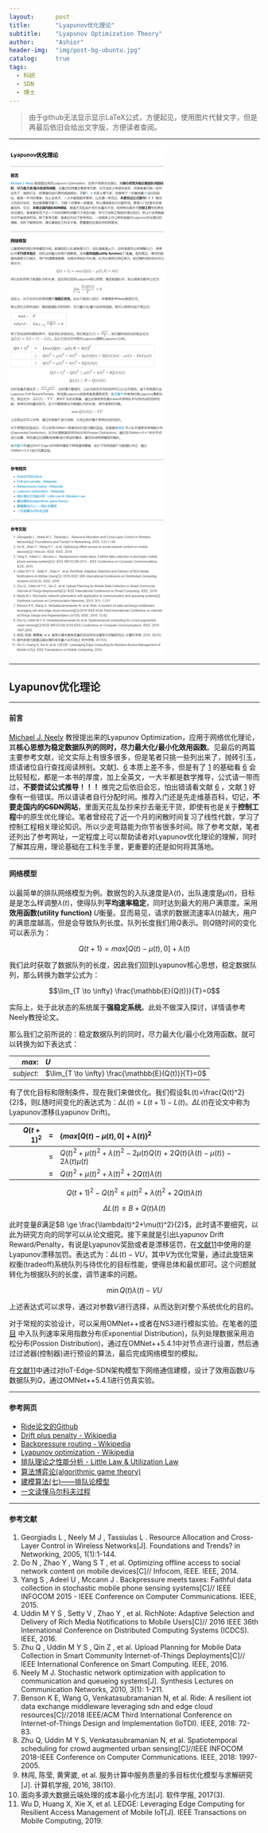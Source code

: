 ```yaml
---
layout:      post
title:       "Lyapunov优化理论"
subtitle:    "Lyapunov Optimization Theory"
author:      "Ashior"
header-img:  "img/post-bg-ubuntu.jpg"
catalog:     true
tags:
  - 科研
  - SDN
  - 博士
---
```


> 由于github无法显示显示LaTeX公式，方便起见，使用图片代替文字，但是再最后依旧会给出文字版，方便读者查阅。

----

![lyapunov](/img/Lyapunov.png)

----


## Lyapunov优化理论

----

#### 前言

[Michael J. Neely](http://www-bcf.usc.edu/~mjneely/) 教授提出来的Lyapunov Optimization，应用于网络优化理论，其**核心思想为稳定数据队列的同时，尽力最大化/最小化效用函数**。见最后的两篇主要参考文献，论文实际上有很多很多，但是笔者只挑一些列出来了，抛砖引玉，烦请诸位自行查找阅读辨别。文献[1](#参考文献)、[6](#参考文献) 本质上差不多，但是有了 [1](#参考文献) 的基础看 [6](#参考文献) 会比较轻松，都是一本书的厚度，加上全英文，一大半都是数学推导，公式请一带而过，**不要尝试公式推导！！！** 推完之后依旧会忘，怕出错请看文献 [6](#参考文献) ，文献 [1](#参考文献) 好像有一些错误。所以请读者自行分配时间。推荐入门还是先走维基百科，切记，**不要走国内的~~CSDN~~网站**，里面天花乱坠抄来抄去毫无干货，即使有也是关于**控制工程**中的原生优化理论。笔者曾经花了近一个月的闲散时间复习了线性代数，学习了控制工程相关理论知识。所以少走弯路能为你节省很多时间。除了参考文献，笔者还列出了参考网址，一定程度上可以帮助读者对Lyapunov优化理论的理解，同时了解其应用，理论基础在工科生手里，更重要的还是如何将其落地。

----

#### 网络模型

以最简单的排队网络模型为例。数据包的入队速度是$\lambda(t)$，出队速度是$\mu(t)$，目标是是怎么样调整$\lambda(t)$，使得队列**平均速率稳定**，同时达到最大的用户满意度。采用**效用函数(utility function)** $U$衡量。显而易见，请求的数据流速率$\lambda(t)$越大，用户的满意度越高，但是会导致队列长度。队列长度我们用$Q$表示。则$Q$随时间的变化可以表示为：

$$Q(t+1)=max[Q(t)-\mu(t),0]+\lambda(t)$$

我们此时获取了数据队列的长度，因此我们回到Lyapunov核心思想，稳定数据队列，那么转换为数学公式为：

$$\lim_{T \to \infty} \frac{\mathbb{E}(Q(t))}{T}=0$$

实际上，处于此状态的系统属于**强稳定系统**。此处不做深入探讨，详情请参考Neely教授论文。

那么我们之前所说的：稳定数据队列的同时，尽力最大化/最小化效用函数。就可以转换为如下表达式：

| $max:$ | $U$ |
|----:|:----|
| $subject:$ | $\lim_{T \to \infty} \frac{\mathbb{E}(Q(t))}{T}=0$ |

有了优化目标和限制条件，现在我们来做优化。我们假设$L(t)=\frac{Q(t)^2}{2}$，则$L$随时间变化的表达式为：$\Delta L(t)=L(t+1)-L(t)$。$\Delta L(t)$在论文中称为Lyapunov漂移(Lyapunov Drift)。

| ${Q(t+1)}^2$ | $=$ | ${\{max[Q(t)-\mu(t),0]+\lambda(t)\}}^2$ |
|----:|:----:|:----  |
|  | $\le$ | ${Q(t)}^2+{\mu(t)}^2+{\lambda(t)}^2-2\mu(t)Q(t)+2Q(t)(\lambda(t)-\mu(t))-2\lambda(t) \mu(t)$ |
|  | $\le$ | ${Q(t)}^2+{\mu(t)}^2+{\lambda(t)}^2+2Q(t)\lambda(t)$ |

$$
{Q(t+1)}^2-{Q(t)}^2 \le {\mu(t)}^2+{\lambda(t)}^2+2Q(t)\lambda(t)
$$

$$
\Delta L(t) \le B+Q(t)\lambda(t)
$$

此时变量$B$满足$B \ge \frac{\lambda(t)^2+\mu(t)^2}{2}$，此时请不要细究，以此为研究方向的同学可以从论文细究。接下来就是引出Lyapunov Drift Reward/Penalty，有说是Lyapunov奖励或者是漂移惩罚，在[文献11](#参考文献)中使用的是Lyapunov漂移加罚。表达式为：$\Delta L(t)-VU$，其中$V$为优化常量，通过此旋钮来权衡(tradeoff)系统队列与待优化的目标性能，使得总体和最优即可。这个问题就转化为根据队列的长度，调节速率的问题。

$$
\min Q(t)\lambda(t)-VU
$$

上述表达式可以求导，通过对参数$V$进行选择，从而达到对整个系统优化的目的。

对于常规的实验设计，可以采用OMNet++或者在NS3进行模拟实验。在笔者的[项目](https://github.com/xinh79/Lyapunov4OMNetpp) 中入队列速率采用指数分布(Exponential Distribution)，队列处理数据采用泊松分布(Possion Distribution)，通过在OMNet++5.4.1中对节点进行设置，然后通过过滤器(控制器)进行预设的算法，最后完成网络模型的模拟。

在[文献11](#参考文献)中通过对IoT-Edge-SDN架构模型下网络通信建模，设计了效用函数$U$与数据队列$Q$，通过OMNet++5.4.1进行仿真实验。

----

#### 参考网页

- [Ride论文的Github](https://github.com/KyleBenson/ride)
- [Drift plus penalty - Wikipedia](https://en.wikipedia.org/wiki/Drift_plus_penalty)
- [Backpressure routing - Wikipedia](https://en.wikipedia.org/wiki/Backpressure_routing)
- [Lyapunov optimization - Wikipedia](https://en.wikipedia.org/wiki/Lyapunov_optimization)
- [排队理论之性能分析 - Little Law & Utilization Law](https://blog.csdn.net/zhoucengchao/article/details/37974165)
- [算法博弈论(algorithmic game theory)](https://blog.csdn.net/golden1314521/article/details/51661281?locationnum=7)
- [建模算法(七)——排队论模型](https://www.cnblogs.com/BlueMountain-HaggenDazs/p/4270875.html)
- [一文读懂马尔科夫过程](https://blog.csdn.net/DeepOscar/article/details/81036635)

----

#### 参考文献

1. Georgiadis L , Neely M J , Tassiulas L . Resource Allocation and Cross-Layer Control in Wireless Networks[J]. Foundations and Trends? in Networking, 2005, 1(1):1-144.
2. Do N , Zhao Y , Wang S T , et al. Optimizing offline access to social network content on mobile devices[C]// Infocom, IEEE. IEEE, 2014.
3. Yang S , Adeel U , Mccann J . Backpressure meets taxes: Faithful data collection in stochastic mobile phone sensing systems[C]// IEEE INFOCOM 2015 - IEEE Conference on Computer Communications. IEEE, 2015.
4. Uddin M Y S , Setty V , Zhao Y , et al. RichNote: Adaptive Selection and Delivery of Rich Media Notifications to Mobile Users[C]// 2016 IEEE 36th International Conference on Distributed Computing Systems (ICDCS). IEEE, 2016.
5. Zhu Q , Uddin M Y S , Qin Z , et al. Upload Planning for Mobile Data Collection in Smart Community Internet-of-Things Deployments[C]// IEEE International Conference on Smart Computing. IEEE, 2016.
6. Neely M J. Stochastic network optimization with application to communication and queueing systems[J]. Synthesis Lectures on Communication Networks, 2010, 3(1): 1-211.
7. Benson K E, Wang G, Venkatasubramanian N, et al. Ride: A resilient iot data exchange middleware leveraging sdn and edge cloud resources[C]//2018 IEEE/ACM Third International Conference on Internet-of-Things Design and Implementation (IoTDI). IEEE, 2018: 72-83.
8. Zhu Q, Uddin M Y S, Venkatasubramanian N, et al. Spatiotemporal scheduling for crowd augmented urban sensing[C]//IEEE INFOCOM 2018-IEEE Conference on Computer Communications. IEEE, 2018: 1997-2005.
9. 林闯, 陈莹, 黄霁崴, et al. 服务计算中服务质量的多目标优化模型与求解研究[J]. 计算机学报, 2016, 38(10).
10. 面向多源大数据云端处理的成本最小化方法[J]. 软件学报, 2017(3).
11. Wu D, Huang X, Xie X, et al. LEDGE: Leveraging Edge Computing for Resilient Access Management of Mobile IoT[J]. IEEE Transactions on Mobile Computing, 2019.


